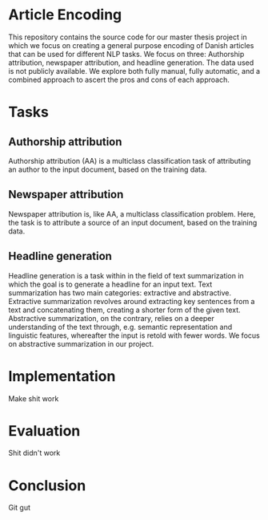 # Article Encoding

This repository contains the source code for our master thesis project in which we focus on creating a general purpose encoding of Danish articles that can be used for different NLP tasks. We focus on three: Authorship attribution, newspaper attribution, and headline generation.
The data used is not publicly available.
We explore both fully manual, fully automatic, and a combined approach to ascert the pros and cons of each approach.


# Tasks

## Authorship attribution

Authorship attribution (AA) is a multiclass classification task of attributing an author to the input document, based on the training data. 

## Newspaper attribution

Newspaper attribution is, like AA, a multiclass classification problem. Here, the task is to attribute a source of an input document, based on the training data.

## Headline generation

Headline generation is a task within in the field of text summarization in which the goal is to generate a headline for an input text. Text summarization has two main categories: extractive and abstractive. Extractive summarization revolves around extracting key sentences from a text and concatenating them, creating a shorter form of the given text. Abstractive summarization, on the contrary, relies on a deeper understanding of the text through, e.g. semantic representation and linguistic features, whereafter the input is retold with fewer words. We focus on abstractive summarization in our project.

# Implementation
Make shit work

# Evaluation
Shit didn't work

# Conclusion
Git gut
